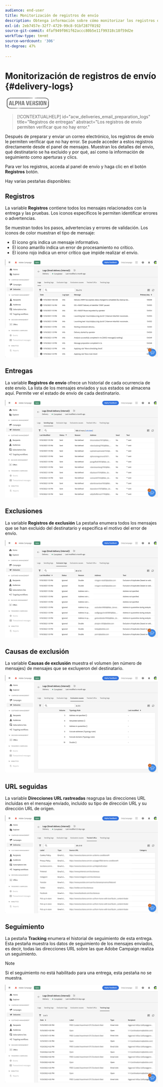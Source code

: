 ```yaml
---
audience: end-user
title: Monitorización de registros de envío
description: Obtenga información sobre cómo monitorizar los registros de envío
exl-id: 2eb7457e-32f7-4729-99c8-91bf287f0192
source-git-commit: 4faf949f061f62accc80b5e11f99318c18f59d2e
workflow-type: tm+mt
source-wordcount: '306'
ht-degree: 47%

---
```


# Monitorización de registros de envío {#delivery-logs}

![](../assets/do-not-localize/badge.png)

>[!CONTEXTUALHELP]
>id="acw_deliveries_email_preparation_logs"
>title="Registros de entregas"
>abstract="Los registros de envío permiten verificar que no hay error."

Después de preparar y enviar un correo electrónico, los registros de envío le permiten verificar que no hay error. Se puede acceder a estos registros directamente desde el panel de mensajes. Muestran los detalles del envío, qué destinatario se ha excluido y por qué, así como la información de seguimiento como aperturas y clics.

Para ver los registros, acceda al panel de envío y haga clic en el botón **Registros** botón.

Hay varias pestañas disponibles:

## Registros

La variable **Registros** contiene todos los mensajes relacionados con la entrega y las pruebas. Los iconos específicos le permiten identificar errores o advertencias.

Se muestran todos los pasos, advertencias y errores de validación. Los iconos de color muestran el tipo de mensaje:

* El icono gris indica un mensaje informativo.
* El icono amarillo indica un error de procesamiento no crítico.
* El icono rojo indica un error crítico que impide realizar el envío.

![](assets/logs.png)

## Entregas

La variable **Registros de envío** ofrece un historial de cada ocurrencia de este envío. La lista de los mensajes enviados y sus estados se almacena aquí. Permite ver el estado de envío de cada destinatario.

![](assets/logs2.png)

## Exclusiones

La variable **Registros de exclusión** La pestaña enumera todos los mensajes que se han excluido del destinatario y especifica el motivo del error de envío.

![](assets/logs3.png)

## Causas de exclusión

La variable **Causas de exclusión** muestra el volumen (en número de mensajes) de mensajes que se excluyeron del destinatario.

![](assets/logs4.png)

## URL seguidas

La variable **Direcciones URL rastreadas** reagrupa las direcciones URL incluidas en el mensaje enviado, incluido su tipo de dirección URL y su dirección URL de origen.

![](assets/logs5.png)

## Seguimiento

La pestaña **Tracking** enumera el historial de seguimiento de esta entrega. Esta pestaña muestra los datos de seguimiento de los mensajes enviados, es decir, todas las direcciones URL sobre las que Adobe Campaign realiza un seguimiento.

>[!NOTE]
>
>Si el seguimiento no está habilitado para una entrega, esta pestaña no se muestra.

![](assets/logs6.png)
